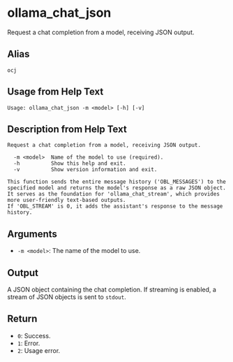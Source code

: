 # ollama_chat_json

Request a chat completion from a model, receiving JSON output.

## Alias

`ocj`

## Usage from Help Text
```
Usage: ollama_chat_json -m <model> [-h] [-v]
```

## Description from Help Text
```
Request a chat completion from a model, receiving JSON output.

  -m <model>  Name of the model to use (required).
  -h          Show this help and exit.
  -v          Show version information and exit.

This function sends the entire message history ('OBL_MESSAGES') to the specified model and returns the model's response as a raw JSON object.
It serves as the foundation for 'ollama_chat_stream', which provides more user-friendly text-based outputs.
If 'OBL_STREAM' is 0, it adds the assistant's response to the message history.
```

## Arguments
* `-m <model>`: The name of the model to use.

## Output
A JSON object containing the chat completion. If streaming is enabled, a stream of JSON objects is sent to `stdout`.

## Return
* `0`: Success.
* `1`: Error.
* `2`: Usage error.
